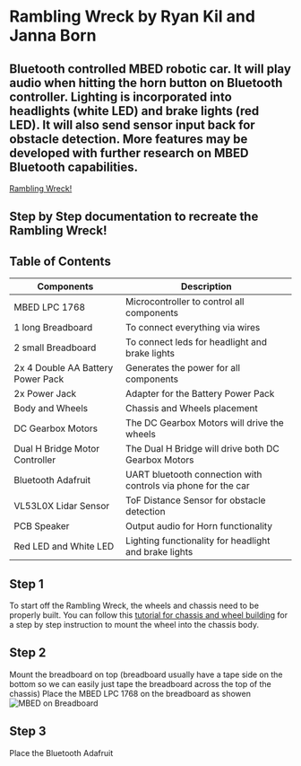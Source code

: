 # Rambling Wreck by Ryan Kil and Janna Born
## Bluetooth controlled MBED robotic car. It will play audio when hitting the horn button on Bluetooth controller. Lighting is incorporated into headlights (white LED) and brake lights (red LED). It will also send sensor input back for obstacle detection. More features may be developed with further research on MBED Bluetooth capabilities.

[Rambling Wreck!](https://www.youtube.com/shorts/OATE5wvw6fY)

## Step by Step documentation to recreate the Rambling Wreck!

## Table of Contents

| Components | Description |
| ----- | ----------- |
| MBED LPC 1768 | Microcontroller to control all components |
| 1 long Breadboard | To connect everything via wires |
| 2 small Breadboard | To connect leds for headlight and brake lights |
| 2x 4 Double AA Battery Power Pack | Generates the power for all components |
| 2x Power Jack | Adapter for the Battery Power Pack |
| Body and Wheels  | Chassis and Wheels placement |
| DC Gearbox Motors | The DC Gearbox Motors will drive the wheels |
| Dual H Bridge Motor Controller | The Dual H Bridge will drive both DC Gearbox Motors |
| Bluetooth Adafruit | UART bluetooth connection with controls via phone for the car |
| VL53L0X Lidar Sensor | ToF Distance Sensor for obstacle detection | 
| PCB Speaker | Output audio for Horn functionality |
| Red LED and White LED | Lighting functionality for headlight and brake lights |


## Step 1

To start off the Rambling Wreck, the wheels and chassis need to be properly built.
You can follow this [tutorial for chassis and wheel building](https://learn.sparkfun.com/tutorials/assembly-guide-for-redbot-with-shadow-chassis?_ga=1.167965857.1619691232.144081192) for a step by step instruction to mount the wheel into the chassis body.

## Step 2

Mount the breadboard on top (breadboard usually have a tape side on the bottom so we can easily just tape the breadboard across the top of the chassis) Place the MBED LPC 1768 on the breadboard as showen ![MBED on Breadboard](https://os.mbed.com/media/uploads/mbedofficial/breadboardphoto.jpg)

## Step 3

Place the Bluetooth Adafruit 

